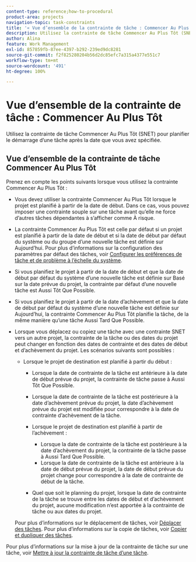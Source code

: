 ```yaml
---
content-type: reference;how-to-procedural
product-area: projects
navigation-topic: task-constraints
title: '« Vue d’ensemble de la contrainte de tâche : Commencer Au Plus Tôt »'
description: Utilisez la contrainte de tâche Commencer Au Plus Tôt (SNET) pour planifier le démarrage d’une tâche après la date que vous avez spécifiée.
author: Alina
feature: Work Management
exl-id: 857859fb-87ee-4397-b292-239ed9dc8281
source-git-commit: f2f825280204b56d2dc85efc7a315a4377e551c7
workflow-type: tm+mt
source-wordcount: '491'
ht-degree: 100%

---
```


# Vue d’ensemble de la contrainte de tâche : Commencer Au Plus Tôt

Utilisez la contrainte de tâche Commencer Au Plus Tôt (SNET) pour planifier le démarrage d’une tâche après la date que vous avez spécifiée.

## Vue d’ensemble de la contrainte de tâche Commencer Au Plus Tôt

Prenez en compte les points suivants lorsque vous utilisez la contrainte Commencer Au Plus Tôt :

* Vous devez utiliser la contrainte Commencer Au Plus Tôt lorsque le projet est planifié à partir de la date de début. Dans ce cas, vous pouvez imposer une contrainte souple sur une tâche avant qu’elle ne force d’autres tâches dépendantes à s’afficher comme À risque.
* La contrainte Commencer Au Plus Tôt est celle par défaut si un projet est planifié à partir de la date de début et si la date de début par défaut du système ou du groupe d’une nouvelle tâche est définie sur Aujourd’hui. Pour plus d’informations sur la configuration des paramètres par défaut des tâches, voir [Configurer les préférences de tâche et de problème à l’échelle du système](../../../administration-and-setup/set-up-workfront/configure-system-defaults/set-task-issue-preferences.md).

* Si vous planifiez le projet à partir de la date de début et que la date de début par défaut du système d’une nouvelle tâche est définie sur Basé sur la date prévue du projet, la contrainte par défaut d’une nouvelle tâche est Aussi Tôt Que Possible.
* Si vous planifiez le projet à partir de la date d’achèvement et que la date de début par défaut du système d’une nouvelle tâche est définie sur Aujourd’hui, la contrainte Commencer Au Plus Tôt planifie la tâche, de la même manière qu’une tâche Aussi Tard Que Possible.
* Lorsque vous déplacez ou copiez une tâche avec une contrainte SNET vers un autre projet, la contrainte de la tâche ou des dates du projet peut changer en fonction des dates de contrainte et des dates de début et d’achèvement du projet. Les scénarios suivants sont possibles :

   * Lorsque le projet de destination est planifié à partir du début :

      * Lorsque la date de contrainte de la tâche est antérieure à la date de début prévue du projet, la contrainte de tâche passe à Aussi Tôt Que Possible.
      * Lorsque la date de contrainte de la tâche est postérieure à la date d’achèvement prévue du projet, la date d’achèvement prévue du projet est modifiée pour correspondre à la date de contrainte d’achèvement de la tâche.

      * Lorsque le projet de destination est planifié à partir de l’achèvement :

         * Lorsque la date de contrainte de la tâche est postérieure à la date d’achèvement du projet, la contrainte de la tâche passe à Aussi Tard Que Possible.
         * Lorsque la date de contrainte de la tâche est antérieure à la date de début prévue du projet, la date de début prévue du projet change pour correspondre à la date de contrainte de début de la tâche.

      * Quel que soit le planning du projet, lorsque la date de contrainte de la tâche se trouve entre les dates de début et d’achèvement du projet, aucune modification n’est apportée à la contrainte de tâche ou aux dates du projet.

  Pour plus d’informations sur le déplacement de tâches, voir [Déplacer des tâches](../../../manage-work/tasks/manage-tasks/move-tasks.md). Pour plus d’informations sur la copie de tâches, voir [Copier et dupliquer des tâches](../../../manage-work/tasks/manage-tasks/copy-and-duplicate-tasks.md).

Pour plus d’informations sur la mise à jour de la contrainte de tâche sur une tâche, voir [Mettre à jour la contrainte de tâche d’une tâche](../../../manage-work/tasks/task-constraints/update-task-constraint-of-task.md).

<!--
<div data-mc-conditions="QuicksilverOrClassic.Draft mode">
<h2>Use the Start No Earlier Than Task Constraint</h2>
<p>(NOTE:&nbsp;replaced with new article linked above)&nbsp;</p>
<p>To update the Task Constraint to Start No Later Than:</p>
<ol>
<li value="1">Go to a task whose Task Constraint you want to update.</li>
<li value="2"> <p data-mc-conditions="QuicksilverOrClassic.Quicksilver">Click the <strong>More</strong> icon <img src="assets/qs-more-icon-on-an-object.png"> next to the task name, then click <strong>Edit</strong>.</p> </li>
<li value="3">In the <strong>Overview</strong> section, expand the <strong>Task Constraint</strong> drop-down menu.</li>
<li value="4"> <p>Select <strong>Start No Earlier Than</strong>.</p> </li>
<li value="5"> <p>Specify a <strong>Planned Start Date</strong>.</p> <p>This is the date by which the task must start, and not earlier than this date. </p> </li>
<li value="6">Click <strong>Save Changes</strong>.</li>
</ol>
</div>
-->
